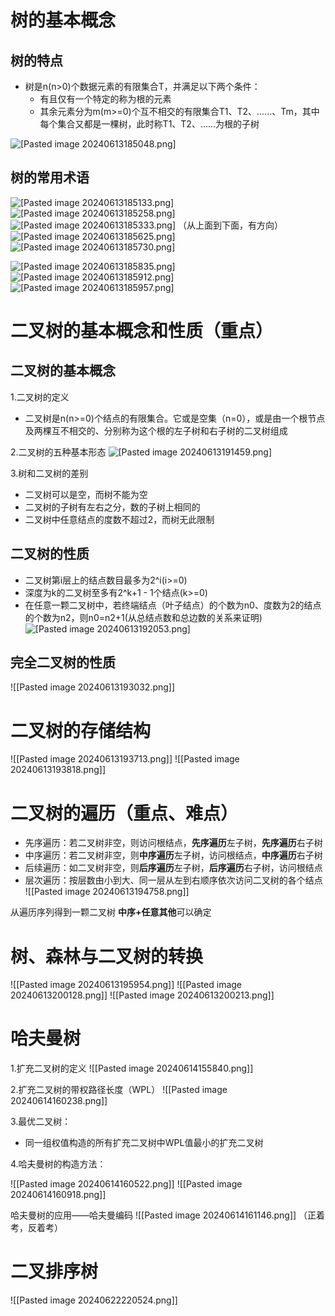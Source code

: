 # 树的基本概念

## 树的特点

- 树是n(n>0)个数据元素的有限集合T，并满足以下两个条件：
	- 有且仅有一个特定的称为根的元素
	- 其余元素分为m(m>=0)个互不相交的有限集合T1、T2、......、Tm，其中每个集合又都是一棵树，此时称T1、T2、......为根的子树

![[Pasted image 20240613185048.png]](https://github.com/HappynessI/review-material/blob/HappynessI-photo-for-C%2B%2B/Photos%20in%20C%2B%2B/Pasted%20image%2020240613185048.png)

## 树的常用术语
![[Pasted image 20240613185133.png]](https://github.com/HappynessI/review-material/blob/HappynessI-photo-for-C%2B%2B/Photos%20in%20C%2B%2B/Pasted%20image%2020240613185133.png)
![[Pasted image 20240613185258.png]](https://github.com/HappynessI/review-material/blob/HappynessI-photo-for-C%2B%2B/Photos%20in%20C%2B%2B/Pasted%20image%2020240613185258.png)
![[Pasted image 20240613185333.png]](https://github.com/HappynessI/review-material/blob/HappynessI-photo-for-C%2B%2B/Photos%20in%20C%2B%2B/Pasted%20image%2020240613185333.png)
（从上面到下面，有方向）
![[Pasted image 20240613185625.png]](https://github.com/HappynessI/review-material/blob/HappynessI-photo-for-C%2B%2B/Photos%20in%20C%2B%2B/Pasted%20image%2020240613185625.png)
![[Pasted image 20240613185730.png]](https://github.com/HappynessI/review-material/blob/HappynessI-photo-for-C%2B%2B/Photos%20in%20C%2B%2B/Pasted%20image%2020240613185730.png)

![[Pasted image 20240613185835.png]](https://github.com/HappynessI/review-material/blob/HappynessI-photo-for-C%2B%2B/Photos%20in%20C%2B%2B/Pasted%20image%2020240613185835.png)
![[Pasted image 20240613185912.png]](https://github.com/HappynessI/review-material/blob/HappynessI-photo-for-C%2B%2B/Photos%20in%20C%2B%2B/Pasted%20image%2020240613185912.png)
![[Pasted image 20240613185957.png]](https://github.com/HappynessI/review-material/blob/HappynessI-photo-for-C%2B%2B/Photos%20in%20C%2B%2B/Pasted%20image%2020240613185957.png)



# 二叉树的基本概念和性质（重点）
## 二叉树的基本概念
1.二叉树的定义
- 二叉树是n(n>=0)个结点的有限集合。它或是空集（n=0），或是由一个根节点及两棵互不相交的、分别称为这个根的左子树和右子树的二叉树组成

2.二叉树的五种基本形态
![[Pasted image 20240613191459.png]](https://github.com/HappynessI/review-material/blob/HappynessI-photo-for-C%2B%2B/Photos%20in%20C%2B%2B/Pasted%20image%2020240613191459.png)

3.树和二叉树的差别
- 二叉树可以是空，而树不能为空
- 二叉树的子树有左右之分，数的子树上相同的
- 二叉树中任意结点的度数不超过2，而树无此限制

## 二叉树的性质
- 二叉树第i层上的结点数目最多为2^i(i>=0)
- 深度为k的二叉树至多有2^k+1 - 1个结点(k>=0)
- 在任意一颗二叉树中，若终端结点（叶子结点）的个数为n0、度数为2的结点的个数为n2，则n0=n2+1(从总结点数和总边数的关系来证明)
![[Pasted image 20240613192053.png]](https://github.com/HappynessI/review-material/blob/HappynessI-photo-for-C%2B%2B/Photos%20in%20C%2B%2B/Pasted%20image%2020240613192053.png)

## 完全二叉树的性质

![[Pasted image 20240613193032.png]]


# 二叉树的存储结构

![[Pasted image 20240613193713.png]]
![[Pasted image 20240613193818.png]]



# 二叉树的遍历（重点、难点）

- 先序遍历：若二叉树非空，则访问根结点，**先序遍历**左子树，**先序遍历**右子树
- 中序遍历：若二叉树非空，则**中序遍历**左子树，访问根结点，**中序遍历**右子树
- 后续遍历：如二叉树非空，则**后序遍历**左子树，**后序遍历**右子树，访问根结点
- 层次遍历：按层数由小到大、同一层从左到右顺序依次访问二叉树的各个结点
![[Pasted image 20240613194758.png]]

从遍历序列得到一颗二叉树
**中序+任意其他**可以确定

# 树、森林与二叉树的转换

![[Pasted image 20240613195954.png]]
![[Pasted image 20240613200128.png]]
![[Pasted image 20240613200213.png]]




# 哈夫曼树

1.扩充二叉树的定义
![[Pasted image 20240614155840.png]]

2.扩充二叉树的带权路径长度（WPL）
![[Pasted image 20240614160238.png]]

3.最优二叉树：
- 同一组权值构造的所有扩充二叉树中WPL值最小的扩充二叉树

4.哈夫曼树的构造方法：

![[Pasted image 20240614160522.png]]
![[Pasted image 20240614160918.png]]

哈夫曼树的应用——哈夫曼编码
![[Pasted image 20240614161146.png]]
（正着考，反着考）


# 二叉排序树
![[Pasted image 20240622220524.png]]
